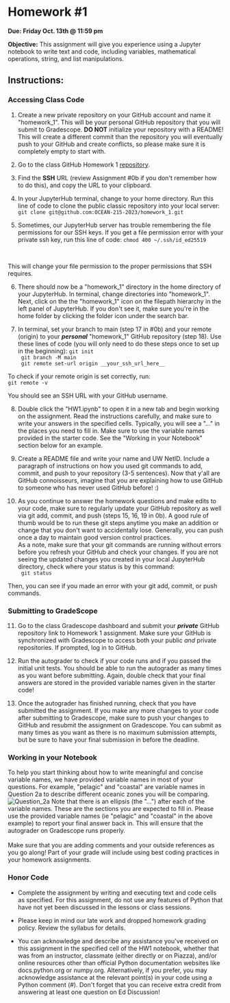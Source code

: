 # Homework #1

**Due: Friday Oct. 13th @ 11:59 pm**

**Objective:** This assignment will give you experience using a Jupyter notebook to write text and code, including variables, mathematical operations, string, and list manipulations.


## **Instructions:**
### Accessing Class Code

1. Create a new private repository on your GitHub account and name it "homework_1". This will be your personal GitHub repository that you will submit to Gradescope. **DO NOT** initialize your repository with a README! This will create a different commit than the repository you will eventually push to your GitHub and create conflicts, so please make sure it is completely empty to start with.

2. Go to the class GitHub Homework 1 [repository](https://github.com/OCEAN-215-2023/homework_1). 

3. Find the **SSH** URL (review Assignment #0b if you don't remember how to do this), and copy the URL to your clipboard.

4. In your JupyterHub terminal, change to your home directory. Run this line of code to clone the public classic repository into your local server: 
``` git clone git@github.com:OCEAN-215-2023/homework_1.git ```

5. Sometimes, our JupyterHub server has trouble remembering the file permissions for our SSH keys. If you get a file permission error with your private ssh key, run this line of code:
```chmod 400 ~/.ssh/id_ed25519``` 
<br>

This will change your file permission to the proper permissions that SSH requires.

6. There should now be a "homework_1" directory in the home directory of your JupyterHub. In terminal, change directories into "homework_1". Next, click on the the "homework_1" icon on the filepath hierarchy in the left panel of JupyterHub. If you don't see it, make sure you're in the home folder by clicking the folder icon under the search bar. 

7. In terminal, set your branch to main (step 17 in #0b) and your remote (origin) to your **_personal_** "homework_1" GitHub repository (step 18). Use these lines of code (you will only need to do these steps once to set up in the beginning): 
``` git init ``` <br>
``` git branch -M main``` <br>
``` git remote set-url origin __your_ssh_url_here__```

To check if your remote origin is set correctly, run: <br>
``` git remote -v ```

You should see an SSH URL with your GitHub username. 

8. Double click the "HW1.ipynb" to open it in a new tab and begin working on the assignment. Read the instructions carefully, and make sure to write your answers in the specified cells. Typically, you will see a "..." in the places you need to fill in. Make sure to use the variable names provided in the starter code. See the "Working in your Notebook" section below for an example.

9. Create a README file and write your name and UW NetID. Include a paragraph of instructions on how you used git commands to add, commit, and push to your repository (3-5 sentences). Now that y'all are GitHub connoisseurs, imagine that you are explaining how to use GitHub to someone who has never used GitHub before! :) 

10. As you continue to answer the homework questions and make edits to your code, make sure to regularly update your GitHub repository as well via git add, commit, and push (steps 15, 16, 19 in 0b). A good rule of thumb would be to run these git steps anytime you make an addition or change that you don't want to accidentally lose. Generally, you can push once a day to maintain good version control practices. <br>
As a note, make sure that your git commands are running without errors before you refresh your GitHub and check your changes. If you are not seeing the updated changes you created in your local JupyterHub directory, check where your status is by this command: <br>
``` git status```

Then, you can see if you made an error with your git add, commit, or push commands. 
    
### Submitting to GradeScope

11. Go to the class Gradescope dashboard and submit your **_private_** GitHub repository link to Homework 1 assignment. Make sure your GitHub is synchronized with Gradescope to access both your public _and_ private repositories. If prompted, log in to GitHub.

12. Run the autograder to check if your code runs and if you passed the initial unit tests. You should be able to run the autograder as many times as you want before submitting. Again, double check that your final answers are stored in the provided variable names given in the starter code!

13. Once the autograder has finished running, check that you have submitted the assignment. If you make any more changes to your code after submitting to Gradescope, make sure to push your changes to GitHub and resubmit the assignment on Gradescope. You can submit as many times as you want as there is no maximum submission attempts, but be sure to have your final submission in before the deadline.

### Working in your Notebook
    
   To help you start thinking about how to write meaningful and concise variable names, we have provided variable names in most of your questions. For example, "pelagic" and "coastal" are variable names in Question 2a to describe different oceanic zones you will be comparing. <br>
![Question_2a](part_a.png)
    Note that there is an ellipsis (the "...") after each of the variable names. These are the sections you are expected to fill in. Please use the provided variable names (ie "pelagic" and "coastal" in the above example) to report your final answer back in. This will ensure that the autograder on Gradescope runs properly. <br>
    <br>Make sure that you are adding comments and your outside references as you go along! Part of your grade will include using best coding practices in your homework assignments. 

### Honor Code

- Complete the assignment by writing and executing text and code cells as specified. For this assignment, do not use any features of Python that have not yet been discussed in the lessons or class sessions.

- Please keep in mind our late work and dropped homework grading policy. Review the syllabus for details.

- You can acknowledge and describe any assistance you've received on this assignment in the specified cell of the HW1 notebook, whether that was from an instructor, classmate (either directly or on Piazza), and/or online resources other than official Python documentation websites like docs.python.org or numpy.org. Alternatively, if you prefer, you may acknowledge assistance at the relevant point(s) in your code using a Python comment (#). Don't forget that you can receive extra credit from answering at least one question on Ed Discussion!